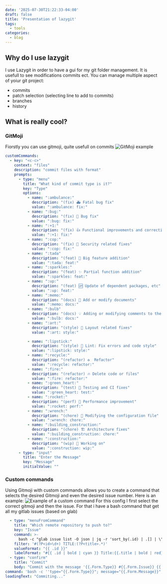 ```yaml
---
date: '2025-07-30T21:22:33-04:00'
draft: false
title: 'Presentation of lazygit'
tags:
  - tools
categories:
  - blog
---
```

## Why do I use lazygit
I use Lazygit in order to have a gui for my git folder management.
It is usefull to see modifications commits ect.
You can manage multiple aspect of yoiur git project:
- commits
- patch selection (selecting line to add to commits)
- branches
- history
## What is really cool?
### GitMoji
Fiorstly you can use gitmoji, quite usefull on commits
![GitMoji example](/images/posts/lazygit/gitmoji.png)
```yaml
customCommands:
  - key: "<c-c>"
    context: "files"
    description: "commit files with format"
    prompts:
      - type: "menu"
        title: "What kind of commit type is it?"
        key: "Type"
        options:
          - name: ":ambulance:"
            description: "(fix) 🚑 Fatal bug fix"
            value: ":ambulance: fix:"
          - name: ":bug:"
            description: "(fix) 🐛 Bug fix"
            value: ":bug: fix:"
          - name: ":+1:"
            description: "(fix) 👍 Functional improvements and corrections"
            value: ":+1: fix:"
          - name: ":cop:"
            description: "(fix) 👮 Security related fixes"
            value: ":cop: fix:"
          - name: ":tada"
            description: "(feat) 🎉 Big feature addition"
            value: ":tada: feat:"
          - name: ":sparkles:"
            description: "(feat) ✨ Partial function addition"
            value: ":sparkles: feat:"
          - name: ":up:"
            description: "(feat) 🆙 Update of dependent packages, etc"
            value: ":up: feat:"
          - name: ":memo:"
            description: "(docs) 📝 Add or modify documents"
            value: ":memo: docs:"
          - name: ":bulb"
            description: "(docs) 💡 Adding or modifying comments to the source code"
            value: ":bulb: docs:"
          - name: ":art:"
            description: "(style) 🎨 Layout related fixes"
            value: ":art: style:"

          - name: ":lipstick:"
            description: "(style) 💄 Lint: Fix errors and code style"
            value: ":lipstick: style:"
          - name: ":recycle:"
            description: "(refactor) ♻️  Refactor"
            value: ":recycle: refactor:"
          - name: ":fire:"
            description: "(refactor) 🔥 Delete code or files"
            value: ":fire: refactor:"
          - name: ":green_heart:"
            description: "(test) 💚 Testing and CI fixes"
            value: ":green_heart: test:"
          - name: ":rocket:"
            description: "(perf) 🚀 Performance improvement"
            value: ":rocket: perf:"
          - name: ":wrench:"
            description: "(chore) 🔧 Modifying the configuration file"
            value: ":wrench: chore:"
          - name: ":building_construction:"
            description: "(chore) 🏗️ Architecture fixes"
            value: ":building_construction: chore:"
          - name: ":construction:"
            description: "(wip) 🚧 Working on"
            value: ":construction: wip:"
      - type: "input"
        title: "Enter the Message"
        key: "Message"
        initialValue: ""
```
### Custom commands
Using Gitmoji with custom commands allows you to create a command that selects the desired Gitmoji and even the desired issue number.
Here is an example:
![Example of a custom command](/images/posts/lazygit/custom.gif)
For this config I first select the correct gitmoji and then the issue.
For that i have a bash command that get all my gitlab issues (based on glab)
```yaml
  - type: "menuFromCommand"
    title: "Which remote repository to push to?"
    key: "Issue"
    command: >-
      bash -c "glab issue list -O json | jq -r 'sort_by(.id) | .[] | \"#\\(.iid) TITLE:\\(.title)\"'"
    filter: '#(?P<id>\d+) TITLE:(?P<title>.*)'
    valueFormat: "{{ .id }}"
    labelFormat: "#{{ .id | bold | cyan }} Title:{{.title | bold | red}}"
  - type: "confirm"
    title: "Commit"
    body: "Commit with the message '{{.Form.Type}} #{{.Form.Issue}} {{.Form.Message}}'. Is this okay?"
command: 'bash -c ''type="{{.Form.Type}}"; message="{{.Form.Message}}"; issue={{.Form.Issue}}; commit_message="$type #$issue $message"; git commit -m "$commit_message"'''
loadingText: "Commiting..."
```
